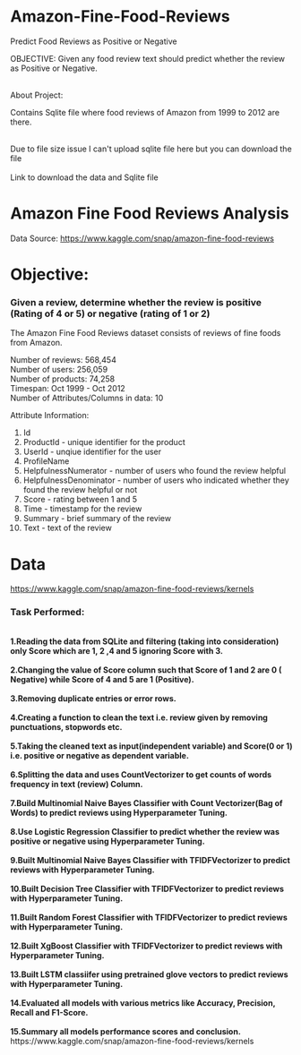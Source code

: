 # Amazon-Fine-Food-Reviews
Predict Food Reviews as Positive or Negative 

OBJECTIVE: Given any food review text should predict whether the review as Positive or Negative.

<br>About Project: </br>

Contains Sqlite file where food reviews of Amazon from 1999 to 2012 are there.

<br> Due to file size issue I can't upload sqlite file here but you can download the file <br>
<br> Link to download the data and Sqlite file </br>

# Amazon Fine Food Reviews Analysis


Data Source: https://www.kaggle.com/snap/amazon-fine-food-reviews <br>


# Objective:
### Given a review, determine whether the review is positive (Rating of 4 or 5) or negative (rating of 1 or 2)

The Amazon Fine Food Reviews dataset consists of reviews of fine foods from Amazon.<br>

Number of reviews: 568,454<br>
Number of users: 256,059<br>
Number of products: 74,258<br>
Timespan: Oct 1999 - Oct 2012<br>
Number of Attributes/Columns in data: 10 

Attribute Information:

1. Id
2. ProductId - unique identifier for the product
3. UserId - unqiue identifier for the user
4. ProfileName
5. HelpfulnessNumerator - number of users who found the review helpful
6. HelpfulnessDenominator - number of users who indicated whether they found the review helpful or not
7. Score - rating between 1 and 5
8. Time - timestamp for the review
9. Summary - brief summary of the review
10. Text - text of the review

</b>

# Data
https://www.kaggle.com/snap/amazon-fine-food-reviews/kernels

### Task Performed: 

<br>
<b>1.Reading the data from SQLite and filtering (taking into consideration) only Score which are 1, 2 ,4 and 5 ignoring Score with 3.</b></br>
<br><b>2.Changing the value of Score column such that Score of 1 and 2 are 0 ( Negative) while Score of 4 and 5 are 1 (Positive).</b></br>
<br><b>3.Removing duplicate entries or error rows.</b></br>
<br><b>4.Creating a function to clean the text i.e. review given by removing punctuations, stopwords etc.</b></br>
<br><b>5.Taking the cleaned text as input(independent variable) and Score(0 or 1) i.e. positive or negative as dependent variable.</b></br>
<br><b>6.Splitting the data and uses CountVectorizer to get counts of words frequency in text (review) Column.</b></br>
<br><b>7.Build Multinomial Naive Bayes Classifier with Count Vectorizer(Bag of Words) to predict reviews using Hyperparameter Tuning.</b></br>
<br><b>8.Use Logistic Regression Classifier to predict whether the review was positive or negative using Hyperparameter Tuning.</b></br>
<br><b>9.Built Multinomial Naive Bayes Classifier with TFIDFVectorizer to predict reviews with Hyperparameter Tuning.</b></br>
<br><b>10.Built Decision Tree Classifier with TFIDFVectorizer to predict reviews with Hyperparameter Tuning.</b></br>
<br><b>11.Built Random Forest Classifier with TFIDFVectorizer to predict reviews with Hyperparameter Tuning.</b></br>
<br><b>12.Built XgBoost Classifier with TFIDFVectorizer to predict reviews with Hyperparameter Tuning.</b></br>
<br><b>13.Built LSTM classiifer using pretrained glove vectors to predict reviews with Hyperparameter Tuning.</b></br>
<br><b>14.Evaluated all models with various metrics like Accuracy, Precision, Recall and F1-Score.</b></br>
<br><b>15.Summary all models performance scores and conclusion.</b></br>
https://www.kaggle.com/snap/amazon-fine-food-reviews/kernels





